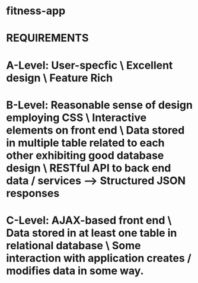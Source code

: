 # fitness-app
# REQUIREMENTS
# A-Level: User-specfic \ Excellent design \ Feature Rich
# B-Level: Reasonable sense of design employing CSS \ Interactive elements on front end \ Data stored in multiple table related to each other exhibiting good database design \ RESTful API to back end data / services --> Structured JSON responses
# C-Level: AJAX-based front end \ Data stored in at least one table in relational database \ Some interaction with application creates / modifies data in some way.
